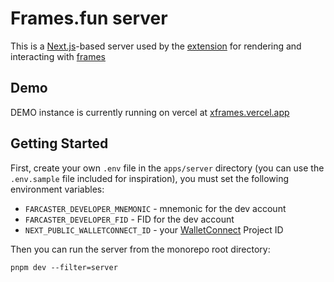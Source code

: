 # Frames.fun server

This is a [Next.js](https://nextjs.org/)-based server used by the [extension](/apps/extension/README.md) for rendering and interacting with [frames](https://docs.farcaster.xyz/learn/what-is-farcaster/frames)

## Demo

DEMO instance is currently running on vercel at [xframes.vercel.app](https://xframes.vercel.app)

## Getting Started

First, create your own `.env` file in the `apps/server` directory (you can use the `.env.sample` file included for inspiration), you must set the following environment variables:

- `FARCASTER_DEVELOPER_MNEMONIC` - mnemonic for the dev account
- `FARCASTER_DEVELOPER_FID` - FID for the dev account
- `NEXT_PUBLIC_WALLETCONNECT_ID` - your [WalletConnect](https://cloud.walletconnect.com/sign-in) Project ID

Then you can run the server from the monorepo root directory:

```
pnpm dev --filter=server
```
